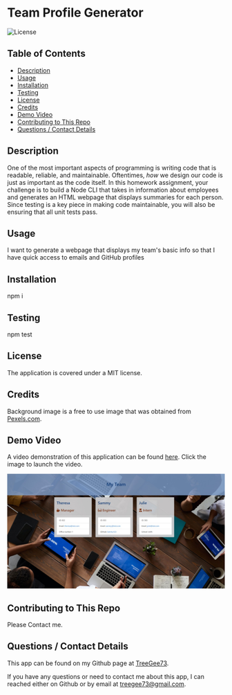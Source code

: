 # Team Profile Generator
![License](https://img.shields.io/badge/License-MIT-blue)

## Table of Contents
  * [Description](#description)
  * [Usage](#usefaq)
  * [Installation](#install)
  * [Testing](#test)
  * [License](#license)
  * [Credits](#credits)
  * [Demo Video](#demo)
  * [Contributing to This Repo](#contributefaq)
  * [Questions / Contact Details](#questions)

  <a name='description'></a>
## Description
One of the most important aspects of programming is writing code that is readable, reliable, and maintainable. Oftentimes, *how* we design our code is just as important as the code itself. In this homework assignment, your challenge is to build a Node CLI that takes in information about employees and generates an HTML webpage that displays summaries for each person. Since testing is a key piece in making code maintainable, you will also be ensuring that all unit tests pass.

<a name='usefaq'></a>
## Usage
I want to generate a webpage that displays my team's basic info so that I have quick access to emails and GitHub profiles

<a name='install'></a>
## Installation
npm i

<a name='test'></a>
## Testing
npm test

<a name='license'></a>
## License
The application is covered under a MIT license.

<a name='credits'></a>
## Credits
Background image is a free to use image that was obtained from [Pexels.com](https://www.pexels.com/).

<a name='demo'></a>
## Demo Video
A video demonstration of this application can be found [here](https://youtu.be/XwDZOvQD080).
Click the image to launch the video.

[![Screeshot](Screenshot.jpg)](https://www.youtube.com/watch?v=XwDZOvQD080 "Demo")

<a name='contributefaq'></a>
## Contributing to This Repo
Please Contact me.

<a name='questions'></a>
## Questions / Contact Details
This app can be found on my Github page at [TreeGee73](https://github.com/TreeGee73).

If you have any questions or need to contact me about this app, I can reached either on Github or by email at [treegee73@gmail.com](treegee73@gmail.com).
